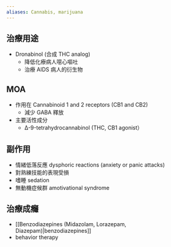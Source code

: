 ```yaml
---
aliases: Cannabis, marijuana
---
```

## 治療用途
- Dronabinol (合成 THC analog)
	- 降低化療病人噁心嘔吐
	- 治療 AIDS 病人的衍生物
## MOA
- 作用在 Cannabinoid 1 and 2 receptors (CB1 and CB2)
	- 減少 GABA 釋放
- 主要活性成分
	- Δ-9-tetrahydrocannabinol (THC, CB1 agonist）
## 副作用
- 情緒低落反應 dysphoric reactions (anxiety or panic attacks)
- 對熟練技能的表現受損 
- 嗜睡 sedation
- 無動機症候群 amotivational syndrome
## 治療成癮
- [[Benzodiazepines (Midazolam, Lorazepam, Diazepam)|benzodiazepines]] 
- behavior therapy